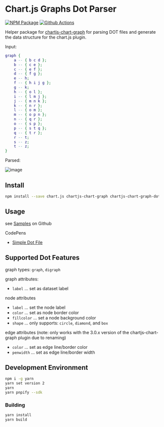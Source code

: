 # Chart.js Graphs Dot Parser

[![NPM Package][npm-image]][npm-url] [![Github Actions][github-actions-image]][github-actions-url]

Helper package for [chartjs-chart-graph](https://github.com/sgratzl/chartjs-chart-graph) for parsing DOT files and generate
the data structure for the chart.js plugin.

Input:

```dot
graph {
    a -- { b c d };
    b -- { c e };
    c -- { e f };
    d -- { f g };
    e -- h;
    f -- { h i j g };
    g -- k;
    h -- { o l };
    i -- { l m j };
    j -- { m n k };
    k -- { n r };
    l -- { o m };
    m -- { o p n };
    n -- { q r };
    o -- { s p };
    p -- { s t q };
    q -- { t r };
    r -- t;
    s -- z;
    t -- z;
}
```

Parsed:

![image](https://user-images.githubusercontent.com/4129778/82336811-4e67a100-99eb-11ea-9afd-b014ccf959d2.png)

## Install

```bash
npm install --save chart.js chartjs-chart-graph chartjs-chart-graph-dot-parser
```

## Usage

see [Samples](https://github.com/sgratzl/chartjs-chart-graph-dot-parser/tree/master/samples) on Github

CodePens

- [Simple Dot File](https://codepen.io/sgratzl/pen/TODO)

## Supported Dot Features

graph types: `graph`, `digraph`

graph attributes:

- `label` ... set as dataset label

node attributes

- `label` ... set the node label
- `color` ... set as node border color
- `fillcolor` ... set a node background color
- `shape` ... only supports: `circle`, `diamond`, and `box`

edge attributes (note: only works with the 3.0.x version of the chartjs-chart-graph plugin due to renaming)

- `color` ... set as edge line/border color
- `penwidth` ... set as edge line/border width

## Development Environment

```sh
npm i -g yarn
yarn set version 2
yarn
yarn pnpify --sdk
```

### Building

```sh
yarn install
yarn build
```

[npm-image]: https://badge.fury.io/js/chartjs-chart-graph-dot-parser.svg
[npm-url]: https://npmjs.org/package/chartjs-chart-graph-dot-parser
[github-actions-image]: https://github.com/sgratzl/chartjs-chart-graph-dot-parser/workflows/ci/badge.svg
[github-actions-url]: https://github.com/sgratzl/chartjs-chart-graph-dot-parser/actions
[codepen]: https://img.shields.io/badge/CodePen-open-blue?logo=codepen
